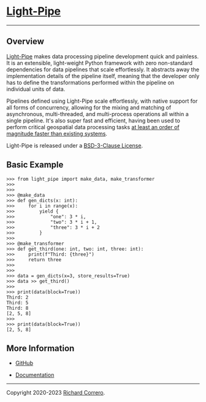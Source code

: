# [Light-Pipe](https://github.com/rcorrero/light-pipe)

---

## Overview

[Light-Pipe](https://www.light-pipe.io/) makes data processing pipeline development quick and painless. It is an extensible, light-weight Python framework with zero non-standard dependencies for data pipelines that scale effortlessly. It abstracts away the implementation details of the pipeline itself, meaning that the developer only has to define the transformations performed within the pipeline on individual units of data.

Pipelines defined using Light-Pipe scale effortlessly, with native support for all forms of concurrency, allowing for the mixing and matching of asynchronous, multi-threaded, and multi-process operations all within a single pipeline. It's also super fast and efficient, having been used to perform critical geospatial data processing tasks [at least an order of magnitude faster than existing systems](https://github.com/rcorrero/light-pipe/blob/depth_first/data/plots/test_geo_tiling.png).

Light-Pipe is released under a [BSD-3-Clause License](https://opensource.org/licenses/BSD-3-Clause).

## Basic Example

```
>>> from light_pipe import make_data, make_transformer
>>> 
>>> 
>>> @make_data
>>> def gen_dicts(x: int):
>>>     for i in range(x):
>>>         yield {
>>>             "one": 3 * i, 
>>>             "two": 3 * i + 1, 
>>>             "three": 3 * i + 2
>>>         }
>>> 
>>> @make_transformer
>>> def get_third(one: int, two: int, three: int):
>>>     print(f"Third: {three}")
>>>     return three
>>> 
>>> 
>>> data = gen_dicts(x=3, store_results=True)
>>> data >> get_third()
>>> 
>>> print(data(block=True))
Third: 2
Third: 5
Third: 8
[2, 5, 8]
>>>
>>> print(data(block=True))
[2, 5, 8]
```

## More Information

- [GitHub](https://github.com/rcorrero/light-pipe)

- [Documentation](https://www.light-pipe.io/)

---

Copyright 2020-2023 [Richard Correro](https://www.richardcorrero.com/).